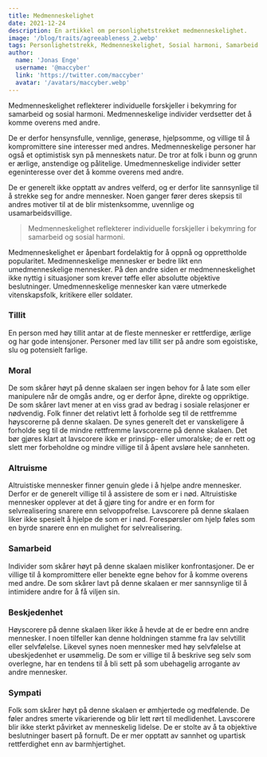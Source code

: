 ```yaml
---
title: Medmenneskelighet
date: 2021-12-24
description: En artikkel om personlighetstrekket medmenneskelighet.
image: '/blog/traits/agreeableness_2.webp'
tags: Personlighetstrekk, Medmenneskelighet, Sosial harmoni, Samarbeid i personlighet, Personlighet og popularitet, Altruisme og personlighet, Tillit til menneskets natur, Moral og oppriktighet, Samarbeid og konfrontasjon, Beskjedenhet og selvfølelse, Sympati og medfølelse, Emosjonell intelligens, Forstå medmenneskelighet, Umedmenneskelighet, Objektiv beslutningstaking i personlighet
author:
  name: 'Jonas Enge'
  username: '@maccyber'
  link: 'https://twitter.com/maccyber'
  avatar: '/avatars/maccyber.webp'
---
```


Medmenneskelighet reflekterer individuelle forskjeller i bekymring for samarbeid og sosial harmoni. Medmenneskelige individer verdsetter det å komme overens med andre.

De er derfor hensynsfulle, vennlige, generøse, hjelpsomme, og villige til å kompromittere sine interesser med andres.
Medmenneskelige personer har også et optimistisk syn på menneskets natur.
De tror at folk i bunn og grunn er ærlige, anstendige og pålitelige.
Umedmenneskelige individer setter egeninteresse over det å komme overens med andre.

De er generelt ikke opptatt av andres velferd, og er derfor lite sannsynlige til å strekke seg for andre mennesker.
Noen ganger fører deres skepsis til andres motiver til at de blir mistenksomme, uvennlige og usamarbeidsvillige.

> Medmenneskelighet reflekterer individuelle forskjeller i bekymring for samarbeid og sosial harmoni.

Medmenneskelighet er åpenbart fordelaktig for å oppnå og opprettholde popularitet. Medmenneskelige mennesker er bedre likt enn umedmenneskelige mennesker.
På den andre siden er medmenneskelighet ikke nyttig i situasjoner som krever tøffe eller absolutte objektive beslutninger.
Umedmenneskelige mennesker kan være utmerkede vitenskapsfolk, kritikere eller soldater.

### Tillit

En person med høy tillit antar at de fleste mennesker er rettferdige, ærlige og har gode intensjoner. Personer med lav tillit ser på andre som egoistiske, slu og potensielt farlige.

### Moral

De som skårer høyt på denne skalaen ser ingen behov for å late som eller manipulere når de omgås andre, og er derfor åpne, direkte og oppriktige.
De som skårer lavt mener at en viss grad av bedrag i sosiale relasjoner er nødvendig. Folk finner det relativt lett å forholde seg til de rettfremme høyscorerne på denne skalaen.
De synes generelt det er vanskeligere å forholde seg til de mindre rettfremme lavscorerne på denne skalaen.
Det bør gjøres klart at lavscorere ikke er prinsipp- eller umoralske; de er rett og slett mer forbeholdne og mindre villige til å åpent avsløre hele sannheten.

### Altruisme

Altruistiske mennesker finner genuin glede i å hjelpe andre mennesker. Derfor er de generelt villige til å assistere de som er i nød.
Altruistiske mennesker opplever at det å gjøre ting for andre er en form for selvrealisering snarere enn selvoppofrelse.
Lavscorere på denne skalaen liker ikke spesielt å hjelpe de som er i nød. Forespørsler om hjelp føles som en byrde snarere enn en mulighet for selvrealisering.

### Samarbeid

Individer som skårer høyt på denne skalaen misliker konfrontasjoner.
De er villige til å kompromittere eller benekte egne behov for å komme overens med andre.
De som skårer lavt på denne skalaen er mer sannsynlige til å intimidere andre for å få viljen sin.

### Beskjedenhet

Høyscorere på denne skalaen liker ikke å hevde at de er bedre enn andre mennesker.
I noen tilfeller kan denne holdningen stamme fra lav selvtillit eller selvfølelse. Likevel synes noen mennesker med høy selvfølelse at ubeskjedenhet er usømmelig.
De som er villige til å beskrive seg selv som overlegne, har en tendens til å bli sett på som ubehagelig arrogante av andre mennesker.

### Sympati

Folk som skårer høyt på denne skalaen er ømhjertede og medfølende.
De føler andres smerte vikarierende og blir lett rørt til medlidenhet.
Lavscorere blir ikke sterkt påvirket av menneskelig lidelse. De er stolte av å ta objektive beslutninger basert på fornuft.
De er mer opptatt av sannhet og upartisk rettferdighet enn av barmhjertighet.
